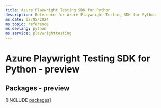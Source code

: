 ```yaml
---
title: Azure Playwright Testing SDK for Python
description: Reference for Azure Playwright Testing SDK for Python
ms.date: 02/05/2024
ms.topic: reference
ms.devlang: python
ms.service: playwrighttesting
---
```

# Azure Playwright Testing SDK for Python - preview
## Packages - preview
[!INCLUDE [packages](playwright-testing-index.md)]